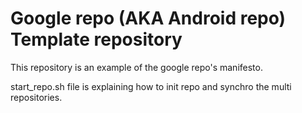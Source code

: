 Google repo (AKA Android repo) Template repository
=============================

This repository is an example of the google repo's manifesto.

start_repo.sh file is explaining how to init repo and synchro the multi repositories.

